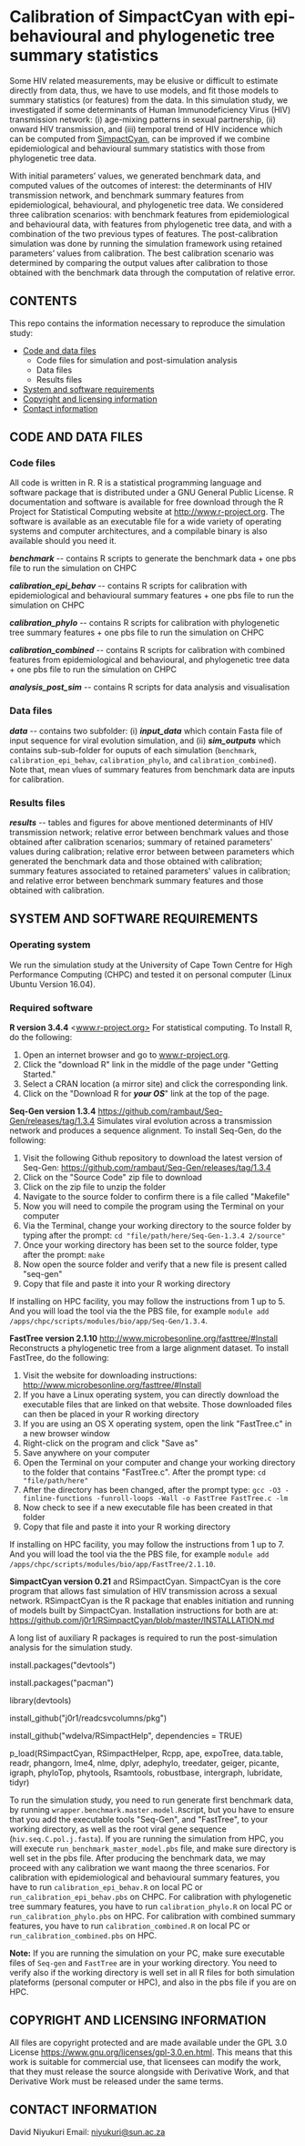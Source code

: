 # Calibration of SimpactCyan with epi-behavioural and phylogenetic tree summary statistics

Some HIV related measurements, may be elusive or difficult to estimate directly from data, thus, we have to use models, and fit those models to summary statistics (or features) from the data. In this simulation study, we investigated if some determinants of Human Immunodeficiency Virus (HIV) transmission network: (i) age-mixing patterns in sexual partnership, (ii) onward HIV transmission, and (iii) temporal trend of HIV incidence which can be computed from [SimpactCyan](<https://github.com/j0r1/RSimpactCyan/blob/master/INSTALLATION.md>), can be improved if we combine epidemiological and behavioural summary statistics with those from phylogenetic tree data.

With initial parameters’ values, we generated benchmark data, and computed values of the outcomes of interest: the determinants of HIV transmission network, and benchmark summary features from epidemiological, behavioural, and phylogenetic tree data. We considered three calibration scenarios: with benchmark features from epidemiological and behavioural data, with features from phylogenetic tree data, and with a combination of the two previous types of features. The post-calibration simulation was done by running the simulation framework using retained parameters’ values from calibration. The best calibration scenario was determined by comparing the output values after calibration to those obtained with the benchmark data through the computation of relative error.


## CONTENTS

This repo contains the information necessary to reproduce the simulation study:

* [Code and data files](#code-and-data-files)
   * Code files for simulation and post-simulation analysis
   * Data files 
   * Results files
* [System and software requirements](#system-and-software-requirements)
* [Copyright and licensing information](#copyright-and-licensing-information)
* [Contact information](#contact-information)

## CODE AND DATA FILES 


### Code files

All code is written in R. R is a statistical programming language and software package that is distributed under a GNU General Public License. R documentation and software is available for free download through the R Project for Statistical Computing website at http://www.r-project.org. The software is available as an executable file for a wide variety of operating systems and computer architectures, and a compilable binary is also available should you need it.

  ***benchmark*** -- contains R scripts to generate the benchmark data + one pbs file to run the simulation on CHPC
  
  ***calibration_epi_behav*** -- contains R scripts for calibration with epidemiological and behavioural summary features + one pbs file to run the simulation on CHPC
  
  ***calibration_phylo*** -- contains R scripts for calibration with phylogenetic tree summary features + one pbs file to run the simulation on CHPC

  ***calibration_combined*** -- contains R scripts for calibration with combined features from epidemiological and behavioural, and phylogenetic tree data + one pbs file to run the simulation on CHPC
  
  ***analysis_post_sim*** -- contains R scripts for data analysis and visualisation
 
 
 
 ### Data files
  
  ***data*** -- contains two subfolder: (i) ***input_data*** which contain Fasta file of input sequence for viral evolution simulation, and (ii) ***sim_outputs*** which contains sub-sub-folder for ouputs of each simulation (`benchmark`, `calibration_epi_behav`, `calibration_phylo`, and `calibration_combined`). Note that, mean vlues of summary features from benchmark data are inputs for calibration.
  
  
### Results files

  ***results*** -- tables and figures for above mentioned determinants of HIV transmission network; relative error between benchmark values and those obtained after calibration scenarios;  summary of retained parameters' values during calibration; relative error between between parameters which generated the benchmark data and those obtained with calibration; summary features associated to retained parameters' values in calibration; and relative error between benchmark summary features and those obtained with calibration.
  
  

## SYSTEM AND SOFTWARE REQUIREMENTS

### Operating system


  We run the simulation study at the University of Cape Town Centre for High Performance Computing (CHPC) and tested it on personal computer (Linux Ubuntu Version 16.04).

### Required software

  **R version 3.4.4** <www.r-project.org> For statistical computing. To Install R, do the following:
  
  1. Open an internet browser and go to www.r-project.org.
  2.  Click the "download R" link in the middle of the page under "Getting Started."
  3. Select a CRAN location (a mirror site) and click the corresponding link.
  4. Click on the "Download R for ***your OS***" link at the top of the page.
  
  

  **Seq-Gen version 1.3.4** <https://github.com/rambaut/Seq-Gen/releases/tag/1.3.4> Simulates viral evolution across a transmission network and produces a sequence alignment. To install Seq-Gen, do the following:
  
  1. Visit the following Github repository to download the latest version of Seq-Gen: <https://github.com/rambaut/Seq-Gen/releases/tag/1.3.4>
  2. Click on the "Source Code" zip file to download
  3. Click on the zip file to unzip the folder
  4. Navigate to the source folder to confirm there is a file called "Makefile"
  5. Now you will need to compile the program using the Terminal on your computer
  6. Via the Terminal, change your working directory to the source folder by typing after the prompt: `cd "file/path/here/Seq-Gen-1.3.4 2/source"`
  7. Once your working directory has been set to the source folder, type after the prompt: `make`
  8. Now open the source folder and verify that a new file is present called "seq-gen"
  9. Copy that file and paste it into your R working directory
  
  If installing on HPC facility, you may follow the instructions from 1 up to 5. And you will load the tool via the the PBS file, for example `module add /apps/chpc/scripts/modules/bio/app/Seq-Gen/1.3.4`.
  

  **FastTree version 2.1.10** <http://www.microbesonline.org/fasttree/#Install> Reconstructs a phylogenetic tree from a large alignment dataset. To install FastTree, do the following:
  
  1. Visit the website for downloading instructions: <http://www.microbesonline.org/fasttree/#Install>
  2. If you have a Linux operating system, you can directly download the executable files that are linked on that website. Those downloaded files can then be placed in your R working directory
  3. If you are using an OS X operating system, open the link "FastTree.c" in a new browser window
  4. Right-click on the program and click "Save as"
  5. Save anywhere on your computer
  6. Open the Terminal on your computer and change your working directory to the folder that contains "FastTree.c". After the prompt type:  `cd "file/path/here"`
  7. After the directory has been changed, after the prompt type: `gcc -O3 -finline-functions -funroll-loops -Wall -o FastTree FastTree.c -lm`
  8. Now check to see if a new executable file has been created in that folder
  9. Copy that file and paste it into your R working directory

If installing on HPC facility, you may follow the instructions from 1 up to 7. And you will load the tool via the the PBS file, for example `module add /apps/chpc/scripts/modules/bio/app/FastTree/2.1.10`.


  **SimpactCyan version 0.21** and RSimpactCyan. SimpactCyan is the core program that allows fast simulation of HIV transmission across a sexual network. RSimpactCyan is the R package that enables initiation and running of models built by SimpactCyan. Installation instructions for both are at: <https://github.com/j0r1/RSimpactCyan/blob/master/INSTALLATION.md>


    
  A long list of auxiliary R packages is required to run the post-simulation analysis for the simulation study.

  install.packages("devtools")
  
  install.packages("pacman")
  
  library(devtools)

  install_github("j0r1/readcsvcolumns/pkg")

  install_github("wdelva/RSimpactHelp", dependencies = TRUE)

  p_load(RSimpactCyan, RSimpactHelper, Rcpp, ape, expoTree, data.table, readr, phangorn, lme4, nlme, dplyr, adephylo, treedater, geiger, picante, igraph, phyloTop, phytools, Rsamtools, robustbase, intergraph, lubridate, tidyr)
  
To run the simulation study, you need to run generate first benchmark data, by running `wrapper.benchmark.master.model.R`script, but you have to ensure that you add the executable tools "Seq-Gen", and "FastTree", to your working directory, as well as the root viral gene sequence (`hiv.seq.C.pol.j.fasta`). If you are running the simulation from HPC, you will execute `run_benchmark_master_model.pbs` file, and make sure directory is well set in the pbs file. After producing the benchmark data, we may proceed with any calibration we want maong the three scenarios. For calibration with epidemiological and behavioural summary features, you have to run `calibration_epi_behav.R` on local PC or `run_calibration_epi_behav.pbs` on CHPC. For calibration with phylogenetic tree summary features, you have to run `calibration_phylo.R` on local PC or `run_calibration_phylo.pbs` on HPC. For calibration with combined summary features, you have to run `calibration_combined.R` on local PC or `run_calibration_combined.pbs` on HPC.


**Note:** If you are running the simulation on your PC, make sure executable files of `Seq-gen` and `FastTree` are in your working directory. You need to verify also if the working directory is well set in all R files for both simulation plateforms (personal computer or HPC), and also in the pbs file if you are on HPC.




## COPYRIGHT AND LICENSING INFORMATION

All files are copyright protected and are made available under the GPL 3.0 License <https://www.gnu.org/licenses/gpl-3.0.en.html>. This means that this work is suitable for commercial use, that licensees can modify the work, that they must release the source alongside with Derivative Work, and that Derivative Work must be released under the same terms.


## CONTACT INFORMATION

David Niyukuri
Email: <niyukuri@sun.ac.za>



